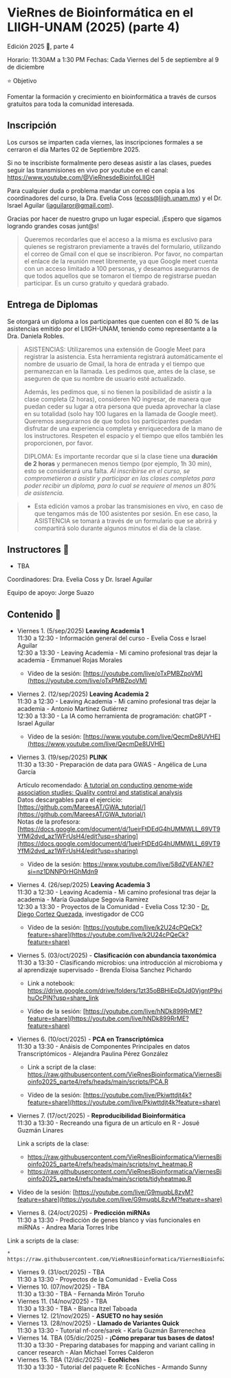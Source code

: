 # VieRnes de Bioinformática en el LIIGH-UNAM (2025) (parte 4)
Edición 2025 💜, parte 4

Horario: 11:30AM a 1:30 PM
Fechas: Cada Viernes del 5 de septiembre al 9 de diciembre

⭐ Objetivo

Fomentar la formación y crecimiento en bioinformática a través de cursos gratuitos para toda la comunidad interesada.

## Inscripción

Los cursos se imparten cada viernes, las inscripciones formales a se cerraron el día Martes 02 de Septiembre 2025.

Si no te inscribiste formalmente pero deseas asistir a las clases, puedes seguir las transmisiones en vivo por youtube en el canal: https://www.youtube.com/@VieRnesdeBioinfoLIIGH

Para cualquier duda o problema mandar un correo con copia a los coordinadores del curso, la Dra. Evelia Coss (ecoss@liigh.unam.mx) y el Dr. Israel Aguilar (iaguilaror@gmail.com).

Gracias por hacer de nuestro grupo un lugar especial. ¡Espero que sigamos logrando grandes cosas junt@s!

> Queremos recordarles que el acceso a la misma es exclusivo para quienes se registraron previamente a través del formulario, utilizando el correo de Gmail con el que se inscribieron. Por favor, no compartan el enlace de la reunión meet libremente, ya que Google meet cuenta con un acceso limitado a 100 personas, y deseamos asegurarnos de que todos aquellos que se tomaron el tiempo de registrarse puedan participar. Es un curso gratuito y quedará grabado.

## Entrega de Diplomas

Se otorgará un diploma a los participantes que cuenten con el 80 % de las asistencias emitido por el LIIGH-UNAM, teniendo como representante a la Dra. Daniela Robles.

> ASISTENCIAS: Utilizaremos una extensión de Google Meet para registrar la asistencia. Esta herramienta registrará automáticamente el nombre de usuario de Gmail, la hora de entrada y el tiempo que permanezcan en la llamada. Les pedimos que, antes de la clase, se aseguren de que su nombre de usuario esté actualizado.
> 
> Además, les pedimos que, si no tienen la posibilidad de asistir a la clase completa (2 horas), consideren NO ingresar, de manera que puedan ceder su lugar a otra persona que pueda aprovechar la clase en su totalidad (solo hay 100 lugares en la llamada de Google meet). Queremos asegurarnos de que todos los participantes puedan disfrutar de una experiencia completa y enriquecedora de la mano de los instructores. Respeten el espacio y el tiempo que ellos también les proporcionen, por favor.
> 
> DIPLOMA: Es importante recordar que si la clase tiene una **duración de 2 horas** y permanecen menos tiempo (por ejemplo, 1h 30 min), esto se considerará una falta. *Al inscribirse en el curso, se comprometieron a asistir y participar en las clases completas para poder recibir un diploma, para lo cual se requiere al menos un 80% de asistencia.*

> * Esta edición vamos a probar las transmisiones en vivo, en caso de que tengamos más de 100 asistentes por sesión. En ese caso, la ASISTENCIA se tomará a través de un formulario que se abrirá y compartirá solo durante algunos minutos el día de la clase.

## Instructores 👾

- TBA

Coordinadores: Dra. Evelia Coss y Dr. Israel Aguilar

Equipo de apoyo:  Jorge Suazo

## Contenido 📌

- Viernes 1. (5/sep/2025) **Leaving Academia 1**  
  11:30 a 12:30 - Información general del curso - Evelia Coss e Israel Aguilar  
  12:30 a 13:30 - Leaving Academia - Mi camino profesional tras dejar la academia - Emmanuel Rojas Morales

   * Vídeo de la sesión: [https://youtube.com/live/oTxPMBZpoVM](https://youtube.com/live/oTxPMBZpoVM)  
  
- Viernes 2. (12/sep/2025) **Leaving Academia 2**  
  11:30 a 12:30 - Leaving Academia - Mi camino profesional tras dejar la academia - Antonio Martínez Gutiérrez  
  12:30 a 13:30 - La IA como herramienta de programación: chatGPT - Israel Aguilar
  
   * Vídeo de la sesión: [https://www.youtube.com/live/QecmDe8UVHE](https://www.youtube.com/live/QecmDe8UVHE)

- Viernes 3. (19/sep/2025) **PLINK**  
  11:30 a 13:30 - Preparación de data para GWAS - Angélica de Luna García
  
  Artículo recomendado: [A tutorial on conducting genome‐wide association studies: Quality control and statistical analysis](https://pmc.ncbi.nlm.nih.gov/articles/PMC6001694/)  
  Datos descargables para el ejercicio: [https://github.com/MareesAT/GWA_tutorial/](https://github.com/MareesAT/GWA_tutorial/)  
  Notas de la profesora: [https://docs.google.com/document/d/1ueirFtDEdG4hUMMWLL_69VT9YfMi2dvd_az1WFrUsH4/edit?usp=sharing](https://docs.google.com/document/d/1ueirFtDEdG4hUMMWLL_69VT9YfMi2dvd_az1WFrUsH4/edit?usp=sharing)  

   * Vídeo de la sesión: https://www.youtube.com/live/58dZVEAN7iE?si=nz1DNNP0rHGhMdn9 
    
- Viernes 4. (26/sep/2025) **Leaving Academia 3**  
  11:30 a 12:30 - Leaving Academia - Mi camino profesional tras dejar la academia - María Guadalupe Segovia Ramírez  
  12:30 a 13:30 - Proyectos de la Comunidad - Evelia Coss
  12:30 - [Dr.  Diego Cortez Quezada](https://www.ccg.unam.mx/diego-cortez-quezada/), investigador de CCG

   * Vídeo de la sesión: [https://youtube.com/live/k2U24cPQeCk?feature=share](https://youtube.com/live/k2U24cPQeCk?feature=share)
  
- Viernes 5. (03/oct/2025) - **Clasificación con abundancia taxonómica**  
  11:30 a 13:30 - Clasificando microbios: una introducción al microbioma y al aprendizaje supervisado - Brenda Eloisa Sanchez Pichardo

  * Link a notebook: https://drive.google.com/drive/folders/1zt35oBBHiEpDtJd0VjgntP9vihuOcPlN?usp=share_link

  * Vídeo de la sesión: [https://youtube.com/live/hNDk899RrME?feature=share](https://youtube.com/live/hNDk899RrME?feature=share)
  
- Viernes 6. (10/oct/2025) - **PCA en Transcriptómica**  
  11:30 a 13:30 - Anáisis de Componentes Principales en datos Transcriptómicos - Alejandra Paulina Pérez González  

  * Link a script de la clase: https://raw.githubusercontent.com/VieRnesBioinformatica/ViernesBioinfo2025_parte4/refs/heads/main/scripts/PCA.R

  * Vídeo de la sesión: [https://youtube.com/live/Pkiwttdjt4k?feature=share](https://youtube.com/live/Pkiwttdjt4k?feature=share)
  
- Viernes 7. (17/oct/2025) - **Reproducibilidad Bioinformática**  
  11:30 a 13:30 - Recreando una figura de un artículo en R - Josué Guzmán Linares  

  Link a scripts de la clase:
    * https://raw.githubusercontent.com/VieRnesBioinformatica/ViernesBioinfo2025_parte4/refs/heads/main/scripts/nyt_heatmap.R  
    * https://raw.githubusercontent.com/VieRnesBioinformatica/ViernesBioinfo2025_parte4/refs/heads/main/scripts/tidyheatmap.R  

* Vídeo de la sesión: [https://youtube.com/live/G9muqbL8zvM?feature=share](https://youtube.com/live/G9muqbL8zvM?feature=share)
  
- Viernes 8. (24/oct/2025) - **Predicción miRNAs**  
  11:30 a 13:30 - Predicción de genes blanco y vías funcionales en miRNAs - Andrea Maria Torres Iribe

Link a scripts de la clase:  

    * https://raw.githubusercontent.com/VieRnesBioinformatica/ViernesBioinfo2025_parte4/refs/heads/main/scripts/clase_mirna_script_21_10_25.R  
  
- Viernes 9. (31/oct/2025) -  TBA  
  11:30 a 13:30 - Proyectos de la Comunidad - Evelia Coss  
- Viernes 10. (07/nov/2025) - TBA  
  11:30 a 13:30 - TBA - Fernanda Mirón Toruño  
- Viernes 11. (14/nov/2025) - TBA  
  11:30 a 13:30 - TBA - Blanca Itzel Taboada  
- Viernes 12. (21/nov/2025) - **ASUETO no hay sesión**  
- Viernes 13. (28/nov/2025) - **Llamado de Variantes Quick**  
  11:30 a 13:30 - Tutorial nf-core/sarek - Karla Guzmán Barrenechea   
- Viernes 14. TBA (05/dic/2025) -  **¡Cómo preparar tus bases de datos!**    
  11:30 a 13:30 - Preparing databases for mapping and variant calling in cancer research - Alan Michael Torres Calderon   
- Viernes 15. TBA (12/dic/2025) - **EcoNiches**  
  11:30 a 13:30 - Tutorial del paquete R: EcoNiches - Armando Sunny  
